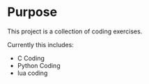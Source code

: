 # Purpose
This project is a collection of coding exercises.

Currently this includes:
- C Coding
- Python Coding
- lua coding

